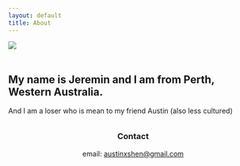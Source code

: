 ```yaml
---
layout: default
title: About
---
```


<img class='image' style='max-width: 600px; padding-bottom: 20px;' src="https://www.dropbox.com/scl/fi/vjsmzyxdn4spc4paaj32r/273B905E-6F0B-472F-ABE9-B241D17F7320-1230-000000287723ABD1.JPG?rlkey=rd0pi57cvyqrwe18eqj95n2ae&st=fory9gl9&raw=1">

## My name is Jeremin and I am from Perth, Western Australia.

And I am a loser who is mean to my friend Austin (also less cultured)

<h3 style='text-align: center; padding-top: 10px;'>Contact</h3>

<p style='text-align: center;'>email: <a href="mailto:austinxshen@gmail.com">austinxshen@gmail.com</a></p>